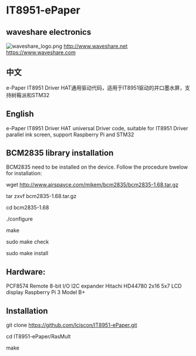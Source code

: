 # IT8951-ePaper
## waveshare electronics
![waveshare_logo.png](waveshare_logo.png)
http://www.waveshare.net  
https://www.waveshare.com  

## 中文 ## 
e-Paper IT8951 Driver HAT通用驱动代码，适用于IT8951驱动的并口墨水屏，支持树莓派和STM32

## English ## 
e-Paper IT8951 Driver HAT universal Driver code, suitable for IT8951 Driver parallel ink screen, support Raspberry Pi and STM32

## BCM2835 library installation ##
BCM2835 need to be installed on the device. Follow the procedure bwelow for installation:

wget http://www.airspayce.com/mikem/bcm2835/bcm2835-1.68.tar.gz

tar zxvf bcm2835-1.68.tar.gz

cd bcm2835-1.68

./configure

make

sudo make check

sudo make install

## Hardware:

PCF8574 Remote 8-bit I/O I2C expander
Hitachi HD44780 2x16 5x7 LCD display
Raspberry Pi 3 Model B+

## Installation ##

git clone https://github.com/lciscon/IT8951-ePaper.git

cd IT8951-ePaper/RasMult

make
